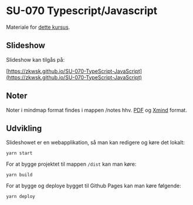 SU-070 Typescript/Javascript
=====================

Materiale for [dette kursus](https://www.superusers.dk/kursus/su0070/).

## Slideshow

Slideshow kan tilgås på:

[https://zkwsk.github.io/SU-070-TypeScript-JavaScript](https://zkwsk.github.io/SU-070-TypeScript-JavaScript)


## Noter

Noter i mindmap format findes i mappen /notes hhv. [PDF](/notes/notes.pdf) og [Xmind](notes.xmind) format.

## Udvikling

Slideshowet er en webapplikation, så man kan redigere og køre det lokalt:

```
yarn start
```

For at bygge projektet til mappen `/dist` kan man køre:

```
yarn build
```

For at bygge og deploye bygget til Github Pages kan man køre følgende:

```
yarn deploy
```